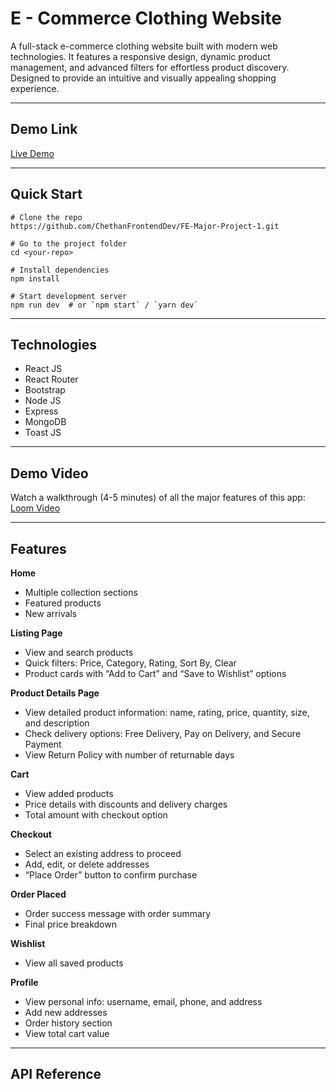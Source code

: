 # E - Commerce Clothing Website

A full-stack e-commerce clothing website built with modern web technologies. It features a responsive design, dynamic product management, and advanced filters for effortless product discovery. Designed to provide an intuitive and visually appealing shopping experience.

---

## Demo Link

[Live Demo](https://fe-major-project-1.vercel.app/)

---

## Quick Start

```
# Clone the repo
https://github.com/ChethanFrontendDev/FE-Major-Project-1.git

# Go to the project folder
cd <your-repo>

# Install dependencies
npm install

# Start development server
npm run dev  # or `npm start` / `yarn dev`

```

---

## Technologies

- React JS
- React Router
- Bootstrap
- Node JS
- Express
- MongoDB
- Toast JS

---

## Demo Video

Watch a walkthrough (4-5 minutes) of all the major features of this app:
[Loom Video](https://drive.google.com/file/d/1iCxBhtq0YNcthXIcKQ5WHYpfcSYWyYlr/view?usp=sharing)

---

## Features

**Home**

- Multiple collection sections
- Featured products
- New arrivals

**Listing Page**

- View and search products
- Quick filters: Price, Category, Rating, Sort By, Clear
- Product cards with “Add to Cart” and “Save to Wishlist” options

**Product Details Page**

- View detailed product information: name, rating, price, quantity, size, and description
- Check delivery options: Free Delivery, Pay on Delivery, and Secure Payment
- View Return Policy with number of returnable days

**Cart**

- View added products
- Price details with discounts and delivery charges
- Total amount with checkout option

**Checkout**

- Select an existing address to proceed
- Add, edit, or delete addresses
- “Place Order” button to confirm purchase

**Order Placed**

- Order success message with order summary
- Final price breakdown

**Wishlist**

- View all saved products

**Profile**

- View personal info: username, email, phone, and address
- Add new addresses
- Order history section
- View total cart value

---

## API Reference

